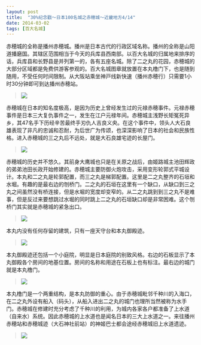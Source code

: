 ```yaml
---
layout: post
title:  "30%纪念戳～日本100名城之赤穂城～近畿地方4/14"
date: 2014-03-02
tags: [百大名城]
---
```


赤穂城的全称是播州赤穂城。播州是日本古代的行政区域名称。播州的全称是山阳道播磨国。其辖区范围相当于今天的兵库县西南部。以百大名城的归属地来排序的话，兵库县和长野县是并列第一的，各有五座名城。除了二之丸的花园，赤穂城的大部分区域都是免费供游客参观的。百大名城图章就放置在本丸橹门下，也是随到随用，不受任何时间限制。从大阪站乘坐神戸线新快速（播州赤穂行）只需要1小时30分钟即可到达播州赤穂站。

> <img src="{{ site.baseurl }}/assets/oshiro/060/akojou-001.jpg">

赤穂城在日本的知名度极高，是因为历史上曾经发生过的元禄赤穂事件。元禄赤穂事件是日本三大复仇事件之一，发生在江户元禄年间。赤穂城主浅野长矩冤死异乡，其47名手下历经辛苦最终手刃仇人吉良义央。在这个事件中，领头人大石良雄表现了非凡的忠诚和忍耐，为后世广为传颂，也深深影响了日本的社会和民族性格。进入赤穂城的三之丸后不远处，就是大石良雄宅迹的长屋门。

> <img src="{{ site.baseurl }}/assets/oshiro/060/akojou-002.jpg">

赤穂城的历史并不悠久。其前身大鹰城也只是在关原之战后，由姬路城主池田辉政的弟弟池田长政开始修建的。赤穂城主要防御火炮攻击，采用变形轮郭式平城设计。本丸和二之丸是轮郭配置，而三之丸是梯郭配置。这里是二之丸整齐的石垣和水堀。有趣的是最右边的刎桥门。二之丸的石垣在这里有一个缺口，从缺口到三之丸之间虽然没有桥连接，但是水堀的宽度却变窄的。从二之丸跳到到三之丸不是难事，但是反过来要想跳过水堀的同时跳上二之丸的石垣缺口却是非常困难。这个刎桥门其实就是赤穂城的紧急出口。

> <img src="{{ site.baseurl }}/assets/oshiro/060/akojou-003.jpg">

本丸内没有任何存留的建筑，只有一座天守台和本丸御殿迹。

> <img src="{{ site.baseurl }}/assets/oshiro/060/akojou-004.jpg">

本丸御殿迹还包括一个小庭院，明显是日本庭院的别致风格。右边的石板显示了本丸御殿各个房间的地基位置。房间的名称和用途在石板上也有标注。最右边的城门就是本丸橹门。

> <img src="{{ site.baseurl }}/assets/oshiro/060/akojou-005.jpg">

本丸橹门是一个两重结构，是本丸防御的重心。由于赤穂城毗邻千种川的入海口，在二之丸外设有船入（码头），从船入进出二之丸的城门也理所当然被称为水手门。赤穂城在修建时充分考虑了千种川的利用，为城内各家各户都准备了上水道（自来水）系统。因此赤穂城的上水道也是闻名日本的三大上水道之一。来往播州赤穂站和赤穂城迹（大石神社前站）的神姬巴士都会途经赤穂城旧上水道遗迹。

> <img src="{{ site.baseurl }}/assets/oshiro/060/akojou-006.jpg">
